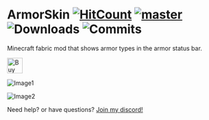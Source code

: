# ArmorSkin [![HitCount](http://hits.dwyl.com/IzzyDotExe/ArmorSkin.svg?style=flat)](http://hits.dwyl.com/IzzyDotExe/ArmorSkin) [![master](https://github.com/IzzyDotExe/ArmorSkin/actions/workflows/build.yml/badge.svg?branch=master)](https://github.com/IzzyDotExe/ArmorSkin/actions/workflows/build.yml) ![Downloads](https://img.shields.io/github/downloads/IzzyDotExe/ArmorSkin/total) ![Commits](https://img.shields.io/github/commit-activity/m/IzzyDotExe/ArmorSkin)
Minecraft fabric mod that shows armor types in the armor status bar.

<a href='https://ko-fi.com/Y8Y5BAYRU' target='_blank'><img height='36' style='border:0px;height:36px;' src='https://cdn.ko-fi.com/cdn/kofi2.png?v=3' border='0' alt='Buy Me a Coffee at ko-fi.com' /></a>

![Image1](https://i.imgur.com/cDZNmcO.png)

![Image2](https://i.imgur.com/Fi7bpCK.png)

Need help? or have questions? [Join my discord!](https://discord.gg/cVFc6Mr)

